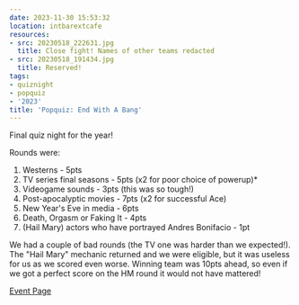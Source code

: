 ```yaml
---
date: 2023-11-30 15:53:32
location: intbarextcafe
resources:
- src: 20230518_222631.jpg
  title: Close fight! Names of other teams redacted
- src: 20230518_191434.jpg
  title: Reserved!
tags:
- quiznight
- popquiz
- '2023'
title: 'Popquiz: End With A Bang'
---
```


Final quiz night for the year!

Rounds were:

1. Westerns - 5pts
2. TV series final seasons - 5pts (x2 for poor choice of powerup)*
3. Videogame sounds - 3pts (this was so tough!)
4. Post-apocalyptic movies - 7pts (x2 for successful Ace)
5. New Year's Eve in media - 6pts
6. Death, Orgasm or Faking It - 4pts
7. (Hail Mary) actors who have portrayed Andres Bonifacio - 1pt

We had a couple of bad rounds (the TV one was harder than we expected!). The "Hail Mary" mechanic returned and we were eligible, but it was useless for us as we scored even worse. Winning team was 10pts ahead, so even if we got a perfect score on the HM round it would not have mattered!

[Event Page](https://www.facebook.com/events/577871071151531)